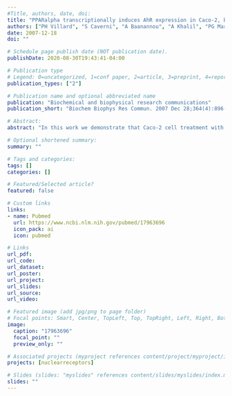 ```yaml
---
#Title, authors, date, doi:
title: "PPARalpha transcriptionally induces AhR expression in Caco-2, but represses AhR pro-inflammatory effects."
authors: ["PH Villard", "S Caverni", "A Baanannou", "A Khalil", "PG Martin", "C Penel", "T Pineau", "E Seree", "Y Barra"]
date: 2007-12-18
doi: ""

# Schedule page publish date (NOT publication date).
publishDate: 2020-08-30T19:43:41-04:00

# Publication type
# Legend: 0=uncategorized, 1=conf paper, 2=article, 3=preprint, 4=report, 5=book, 6=book chapter, 7=thesis, 8=patent
publication_types: ["2"]

# Publication name and optional abbreviated name
publication: "Biochemical and biophysical research communications"
publication_short: "Biochem Biophys Res Commun. 2007 Dec 28;364(4):896-901."

# Abstract:
abstract: "In this work we demonstrate that Caco-2 cell treatment with WY-14643 (a potent PPARalpha agonist) causes an increase in AhR expression. Luciferase assays and directed mutagenesis experiments showed that induction mainly occurred at transcriptional level and involved a PPRE site located within the AhR promoter. These results were further confirmed by the use of PPARalpha knockout mice in which AhR induction by WY14643 was abrogated. In addition to CYP1 regulation, AhR has been described as being involved in inflammation, so we also studied the effect of AhR regulation by PPARalpha on the expression of some inflammation target genes. 3-Methylcholanthrene (a potent AhR agonist) increased the expression (mRNA) of the major inflammatory targets IL-1beta and MMP9. WY-14643 co-treatment abrogated the 3-methylcholanthrene pro-inflammatory effect. Hence the anti-inflammatory effect of PPARalpha overrides the pro-inflammatory effect of AhR."

# Optional shortened summary:
summary: ""

# Tags and categories:
tags: []
categories: []

# Featured/Selected article?
featured: false

# Custom links
links:
- name: Pubmed
  url: https://www.ncbi.nlm.nih.gov/pubmed/17963696
  icon_pack: ai
  icon: pubmed

# Links
url_pdf:
url_code:
url_dataset:
url_poster:
url_project:
url_slides:
url_source:
url_video:

# Featured image (add jpg/png to page folder)
# Focal points: Smart, Center, TopLeft, Top, TopRight, Left, Right, BottomLeft, Bottom, BottomRight
image: 
  caption: "17963696"
  focal_point: ""
  preview_only: ""

# Associated projects (myproject references content/project/myproject/index.md)
projects: [nuclearreceptors]

# Slides (slides: "myslides" references content/slides/myslides/index.md)
slides: ""
---
```

